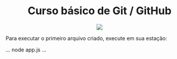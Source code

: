 <h1 align="center">Curso básico de Git / GitHub</h1>

<p align="center">
    <img loading="lazy" src="http://img.shields.io/static/v1?label=STATUS&message=EM%20%DESENVOLVIMENTO&color=GREEN&style=for-the-badge"/>
</p>

Para executar o primeiro arquivo criado, execute em sua estação:

...
node app.js
...
